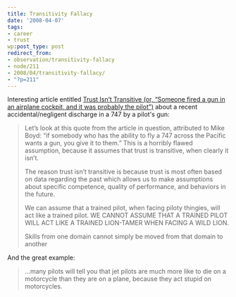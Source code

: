 ```yaml
---
title: Transitivity Fallacy
date: '2008-04-07'
tags:
- career
- trust
wp:post_type: post
redirect_from:
- observation/transitivity-fallacy
- node/211
- 2008/04/transitivity-fallacy/
- "?p=211"
---
```


Interesting article entitled [Trust Isn’t Transitive (or, “Someone fired a gun in an airplane cockpit, and it was probably the pilot”)](http://peternbiddle.wordpress.com/2008/03/26/trust-isnt-transitive-or-someone-fired-a-gun-in-an-airplane-cockpit-and-it-was-probably-the-pilot/) about a recent accidental/negligent discharge in a 747 by a pilot's gun:

> Let’s look at this quote from the article in question, attributed to Mike Boyd: “if somebody who has the ability to fly a 747 across the Pacific wants a gun, you give it to them.” This is a horribly flawed assumption, because it assumes that trust is transitive, when clearly it isn’t.
>
> The reason trust isn’t transitive is because trust is most often based on data regarding the past which allows us to make assumptions about specific competence, quality of performance, and behaviors in the future.
>
> We can assume that a trained pilot, when facing piloty thingies, will act like a trained pilot. WE CANNOT ASSUME THAT A TRAINED PILOT WILL ACT LIKE A TRAINED LION-TAMER WHEN FACING A WILD LION.
>
> Skills from one domain cannot simply be moved from that domain to another
>
>

And the great example:

> ...many pilots will tell you that jet pilots are much more like to die on a motorcycle than they are on a plane, because they act stupid on motorcycles.
>
>
